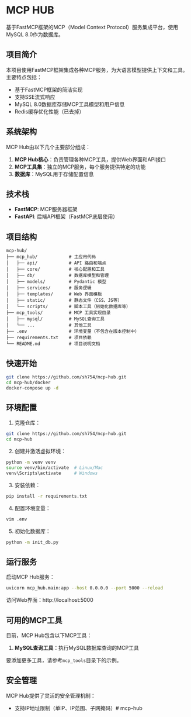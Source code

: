 # MCP HUB

基于FastMCP框架的MCP（Model Context Protocol）服务集成平台，使用MySQL 8.0作为数据库。

## 项目简介

本项目使用FastMCP框架集成各种MCP服务，为大语言模型提供上下文和工具。主要特点包括：

- 基于FastMCP框架的简洁实现
- 支持SSE流式响应
- MySQL 8.0数据库存储MCP工具模型和用户信息
- Redis缓存优化性能（已去掉）

## 系统架构

MCP Hub由以下几个主要部分组成：

1. **MCP Hub核心**：负责管理各种MCP工具，提供Web界面和API接口
2. **MCP工具集**：独立的MCP服务，每个服务提供特定的功能
3. **数据库**：MySQL用于存储配置信息

## 技术栈

- **FastMCP**: MCP服务器框架
- **FastAPI**: 后端API框架（FastMCP底层使用）

## 项目结构

```
mcp-hub/
├── mcp_hub/            # 主应用代码
│   ├── api/            # API 路由和端点
│   ├── core/           # 核心配置和工具
│   ├── db/             # 数据库模型和管理
│   ├── models/         # Pydantic 模型
│   ├── services/       # 服务逻辑
│   ├── templates/      # Web 界面模板
│   ├── static/         # 静态文件（CSS、JS等）
│   └── scripts/        # 脚本工具（初始化数据库等）
├── mcp_tools/          # MCP 工具实现目录
│   ├── mysql/          # MySQL查询工具
│   └── ...             # 其他工具
├── .env                # 环境变量（不包含在版本控制中）
├── requirements.txt    # 项目依赖
└── README.md           # 项目说明文档
```

## 快速开始
```bash
git clone https://github.com/sh754/mcp-hub.git
cd mcp-hub/docker
docker-compose up -d
```

## 环境配置

1. 克隆仓库：

```bash
git clone https://github.com/sh754/mcp-hub.git
cd mcp-hub
```

2. 创建并激活虚拟环境：

```bash
python -m venv venv
source venv/bin/activate  # Linux/Mac
venv\Scripts\activate     # Windows
```

3. 安装依赖：

```bash
pip install -r requirements.txt
```

4. 配置环境变量：

```bash
vim .env
```

5. 初始化数据库：

```bash
python -m init_db.py
```

## 运行服务

启动MCP Hub服务：

```bash
uvicorn mcp_hub.main:app --host 0.0.0.0 --port 5000 --reload
```

访问Web界面：http://localhost:5000

## 可用的MCP工具

目前，MCP Hub包含以下MCP工具：

1. **MySQL查询工具**：执行MySQL数据库查询的MCP工具

要添加更多工具，请参考`mcp_tools`目录下的示例。


## 安全管理

MCP Hub提供了灵活的安全管理机制：

- 支持IP地址限制（单IP、IP范围、子网掩码）# mcp-hub

